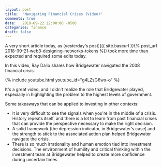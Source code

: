 ```yaml
---
layout: post
title:  "Navigating Financial Crises (Video)"
comments: true
date:   2018-09-22 12:00:00 -0500
categories: finance
draft: false
---
```


A very short article today, as [yesterday's post]({{ site.baseurl }}{% post_url 2018-09-21-web3-designing-networks-tokens %}) took more time than expected and required some edits today.

In this video, Ray Dalio shares how Bridgewater navigated the 2008 financial crisis.

{% include youtube.html youtube_id="g4LZsG6wo-o" %}

It's a great video, and I didn't realize the role that Bridgewater played, especially in highlighting the problem to the highest levels of government.

Some takeaways that can be applied to investing in other contexts:
 
* It is very difficult to see the signals when you're in the middle of a crisis. History repeats itself, and there is a lot to learn from past financial crises that can provide the perspective necessary to make the right decision.
* A solid framework (the depression indicator, in Bridgewater's case) and the strength to stick to the associated action plan helped Bridgewater navigate the crisis.
* There is so much irrationality and human emotion tied into investment decisions. The environment of humility and critical thinking within the investment team at Bridgewater helped to create more confidence during uncertain times.